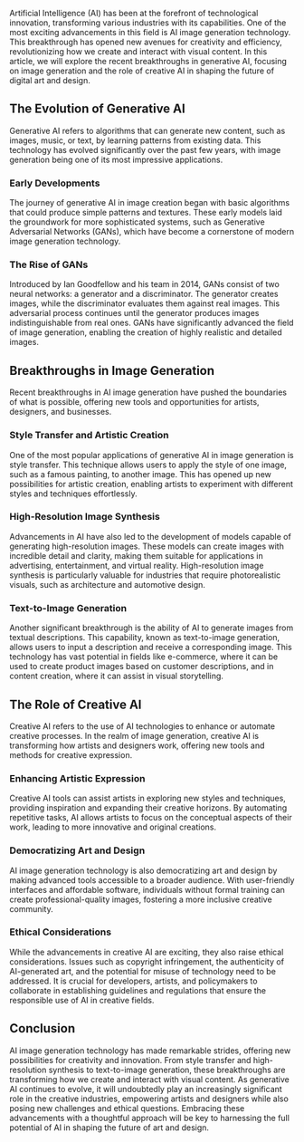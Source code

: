 Artificial Intelligence (AI) has been at the forefront of technological innovation, transforming various industries with its capabilities. One of the most exciting advancements in this field is AI image generation technology. This breakthrough has opened new avenues for creativity and efficiency, revolutionizing how we create and interact with visual content. In this article, we will explore the recent breakthroughs in generative AI, focusing on image generation and the role of creative AI in shaping the future of digital art and design.

## The Evolution of Generative AI

Generative AI refers to algorithms that can generate new content, such as images, music, or text, by learning patterns from existing data. This technology has evolved significantly over the past few years, with image generation being one of its most impressive applications.

### Early Developments

The journey of generative AI in image creation began with basic algorithms that could produce simple patterns and textures. These early models laid the groundwork for more sophisticated systems, such as Generative Adversarial Networks (GANs), which have become a cornerstone of modern image generation technology.

### The Rise of GANs

Introduced by Ian Goodfellow and his team in 2014, GANs consist of two neural networks: a generator and a discriminator. The generator creates images, while the discriminator evaluates them against real images. This adversarial process continues until the generator produces images indistinguishable from real ones. GANs have significantly advanced the field of image generation, enabling the creation of highly realistic and detailed images.

## Breakthroughs in Image Generation

Recent breakthroughs in AI image generation have pushed the boundaries of what is possible, offering new tools and opportunities for artists, designers, and businesses.

### Style Transfer and Artistic Creation

One of the most popular applications of generative AI in image generation is style transfer. This technique allows users to apply the style of one image, such as a famous painting, to another image. This has opened up new possibilities for artistic creation, enabling artists to experiment with different styles and techniques effortlessly.

### High-Resolution Image Synthesis

Advancements in AI have also led to the development of models capable of generating high-resolution images. These models can create images with incredible detail and clarity, making them suitable for applications in advertising, entertainment, and virtual reality. High-resolution image synthesis is particularly valuable for industries that require photorealistic visuals, such as architecture and automotive design.

### Text-to-Image Generation

Another significant breakthrough is the ability of AI to generate images from textual descriptions. This capability, known as text-to-image generation, allows users to input a description and receive a corresponding image. This technology has vast potential in fields like e-commerce, where it can be used to create product images based on customer descriptions, and in content creation, where it can assist in visual storytelling.

## The Role of Creative AI

Creative AI refers to the use of AI technologies to enhance or automate creative processes. In the realm of image generation, creative AI is transforming how artists and designers work, offering new tools and methods for creative expression.

### Enhancing Artistic Expression

Creative AI tools can assist artists in exploring new styles and techniques, providing inspiration and expanding their creative horizons. By automating repetitive tasks, AI allows artists to focus on the conceptual aspects of their work, leading to more innovative and original creations.

### Democratizing Art and Design

AI image generation technology is also democratizing art and design by making advanced tools accessible to a broader audience. With user-friendly interfaces and affordable software, individuals without formal training can create professional-quality images, fostering a more inclusive creative community.

### Ethical Considerations

While the advancements in creative AI are exciting, they also raise ethical considerations. Issues such as copyright infringement, the authenticity of AI-generated art, and the potential for misuse of technology need to be addressed. It is crucial for developers, artists, and policymakers to collaborate in establishing guidelines and regulations that ensure the responsible use of AI in creative fields.

## Conclusion

AI image generation technology has made remarkable strides, offering new possibilities for creativity and innovation. From style transfer and high-resolution synthesis to text-to-image generation, these breakthroughs are transforming how we create and interact with visual content. As generative AI continues to evolve, it will undoubtedly play an increasingly significant role in the creative industries, empowering artists and designers while also posing new challenges and ethical questions. Embracing these advancements with a thoughtful approach will be key to harnessing the full potential of AI in shaping the future of art and design.
